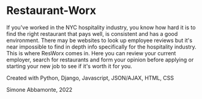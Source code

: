# Restaurant-Worx
If you've worked in the NYC hospitality industry, you know how hard it is to find the right restaurant that pays well, is consistent and has a good environment. 
There may be websites to look up employee reviews but it's near impossible to find in depth info specifically for the hospitality industry.
This is where ResWorx comes in. Here you can review your current employer, search for restaurants and form your opinion before applying or 
starting your new job to see if it's worth it for you.

Created with Python, Django, Javascript, JSON/AJAX, HTML, CSS

Simone Abbamonte, 2022
